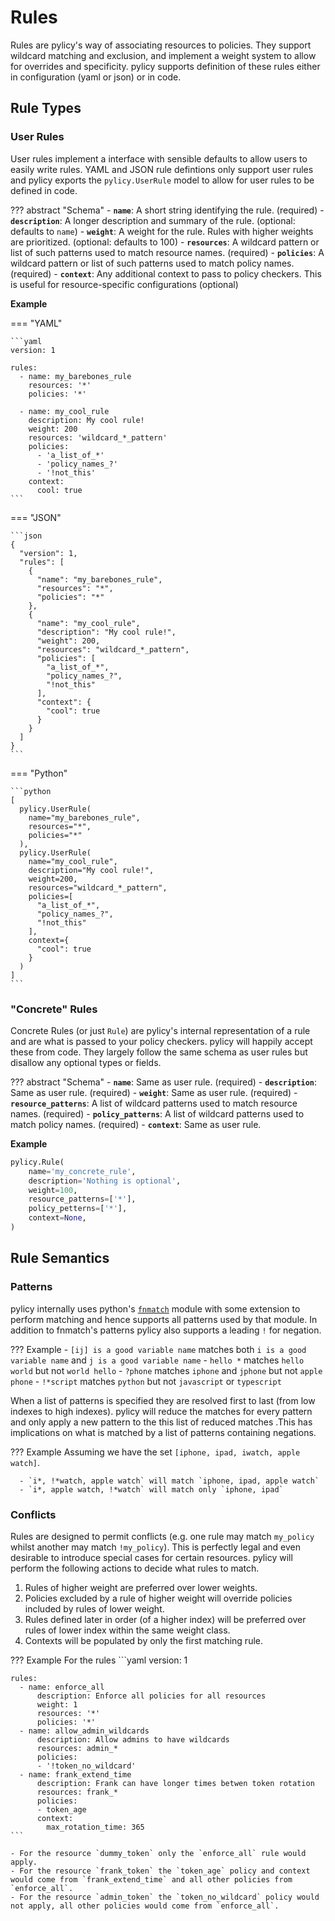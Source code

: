 # Rules

Rules are pylicy's way of associating resources to policies. They support wildcard matching and exclusion, and implement a weight
system to allow for overrides and specificity. pylicy supports definition of these rules either in configuration (yaml or json) or
in code.

## Rule Types

### User Rules

User rules implement a interface with sensible defaults to allow users to easily write rules. YAML and JSON rule defintions only
support user rules and pylicy exports the `pylicy.UserRule` model to allow for user rules to be defined in code.

??? abstract "Schema"
     - **`name`**: A short string identifying the rule. (required)
     - **`description`**: A longer description and summary of the rule. (optional: defaults to `name`)
     - **`weight`**: A weight for the rule. Rules with higher weights are prioritized. (optional: defaults to 100)
     - **`resources`**: A wildcard pattern or list of such patterns used to match resource names. (required)
     - **`policies`**: A wildcard pattern or list of such patterns used to match policy names. (required)
     - **`context`**: Any additional context to pass to policy checkers. This is useful for resource-specific configurations (optional)


**Example**

=== "YAML"

    ```yaml
    version: 1

    rules:
      - name: my_barebones_rule
        resources: '*'
        policies: '*'
      
      - name: my_cool_rule
        description: My cool rule!
        weight: 200
        resources: 'wildcard_*_pattern'
        policies:
          - 'a_list_of_*'
          - 'policy_names_?'
          - '!not_this'
        context:
          cool: true
    ```

=== "JSON"

    ```json
    {
      "version": 1,
      "rules": [
        {
          "name": "my_barebones_rule",
          "resources": "*",
          "policies": "*"
        },
        {
          "name": "my_cool_rule",
          "description": "My cool rule!",
          "weight": 200,
          "resources": "wildcard_*_pattern",
          "policies": [
            "a_list_of_*",
            "policy_names_?",
            "!not_this"
          ],
          "context": {
            "cool": true
          }
        }
      ]
    }
    ```

=== "Python"

    ```python
    [
      pylicy.UserRule(
        name="my_barebones_rule",
        resources="*",
        policies="*"
      ),
      pylicy.UserRule(
        name="my_cool_rule",
        description="My cool rule!",
        weight=200,
        resources="wildcard_*_pattern",
        policies=[
          "a_list_of_*",
          "policy_names_?",
          "!not_this"
        ],
        context={
          "cool": true
        }
      )
    ]
    ```

### "Concrete" Rules

Concrete Rules (or just `Rule`) are pylicy's internal representation of a rule and are what is passed to your policy checkers.
pylicy will happily accept these from code. They largely follow the same schema as user rules but disallow any optional types or fields.

??? abstract "Schema"
     - **`name`**: Same as user rule. (required)
     - **`description`**: Same as user rule. (required)
     - **`weight`**: Same as user rule. (required)
     - **`resource_patterns`**: A list of wildcard patterns used to match resource names. (required)
     - **`policy_patterns`**: A list of wildcard patterns used to match policy names. (required)
     - **`context`**: Same as user rule.

**Example**

```python
pylicy.Rule(
    name='my_concrete_rule',
    description='Nothing is optional',
    weight=100,
    resource_patterns=['*'],
    policy_petterns=['*'],
    context=None,
)
```

## Rule Semantics

### Patterns
pylicy internally uses python's [`fnmatch`](https://docs.python.org/3/library/fnmatch.html) module with some extension
to perform matching and hence supports all patterns used by that module. In addition to fnmatch's patterns pylicy
also supports a leading `!` for negation.

??? Example
     - `[ij] is a good variable name` matches both `i is a good variable name` and `j is a good variable name`
     - `hello *` matches `hello world` but not `world hello`
     - `?phone` matches `iphone` and `jphone` but not `apple phone`
     - `!*script` matches `python` but not `javascript` or `typescript`

When a list of patterns is specified they are resolved first to last (from low indexes to high indexes). pylicy will reduce
the matches for every pattern and only apply a new pattern to the this list of reduced matches .This has implications on
what is matched by a list of patterns containing negations.

??? Example
    Assuming we have the set `[iphone, ipad, iwatch, apple watch]`.

      - `i*, !*watch, apple watch` will match `iphone, ipad, apple watch`
      - `i*, apple watch, !*watch` will match only `iphone, ipad`


### Conflicts
Rules are designed to permit conflicts (e.g. one rule may match `my_policy` whilst another may match `!my_policy`).
This is perfectly legal and even desirable to introduce special cases for certain resources. pylicy will perform the
following actions to decide what rules to match.

1. Rules of higher weight are preferred over lower weights.
2. Policies excluded by a rule of higher weight will override policies included by rules of lower weight.
3. Rules defined later in order (of a higher index) will be preferred over rules of lower index within the same weight class.
4. Contexts will be populated by only the first matching rule.

??? Example
    For the rules
    ```yaml
    version: 1

    rules:
      - name: enforce_all
          description: Enforce all policies for all resources
          weight: 1
          resources: '*'
          policies: '*'
      - name: allow_admin_wildcards
          description: Allow admins to have wildcards
          resources: admin_*
          policies:
          - '!token_no_wildcard'
      - name: frank_extend_time
          description: Frank can have longer times betwen token rotation
          resources: frank_*
          policies:
          - token_age
          context:
            max_rotation_time: 365
    ```

    - For the resource `dummy_token` only the `enforce_all` rule would apply.
    - For the resource `frank_token` the `token_age` policy and context would come from `frank_extend_time` and all other policies from `enforce_all`.
    - For the resource `admin_token` the `token_no_wildcard` policy would not apply, all other policies would come from `enforce_all`.



